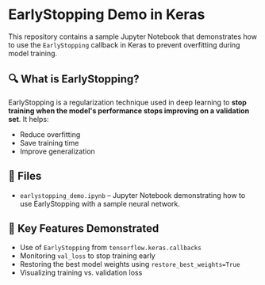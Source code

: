 # EarlyStopping Demo in Keras

This repository contains a sample Jupyter Notebook that demonstrates how to use the `EarlyStopping` callback in Keras to prevent overfitting during model training.

## 🔍 What is EarlyStopping?

EarlyStopping is a regularization technique used in deep learning to **stop training when the model's performance stops improving on a validation set**. It helps:
- Reduce overfitting
- Save training time
- Improve generalization

## 📁 Files

- `earlystopping_demo.ipynb` – Jupyter Notebook demonstrating how to use EarlyStopping with a sample neural network.

## 📌 Key Features Demonstrated

- Use of `EarlyStopping` from `tensorflow.keras.callbacks`
- Monitoring `val_loss` to stop training early
- Restoring the best model weights using `restore_best_weights=True`
- Visualizing training vs. validation loss


